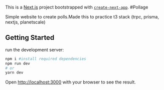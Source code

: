 This is a [Next.js](https://nextjs.org/) project bootstrapped with [`create-next-app`](https://github.com/vercel/next.js/tree/canary/packages/create-next-app).
#Pollage 

Simple website to create polls.Made this to practice t3 stack (trpc, prisma, nextjs, planetscale)
## Getting Started

run the development server:

```bash
npm i #install required dependencies
npm run dev
# or
yarn dev
```

Open [http://localhost:3000](http://localhost:3000) with your browser to see the result.

